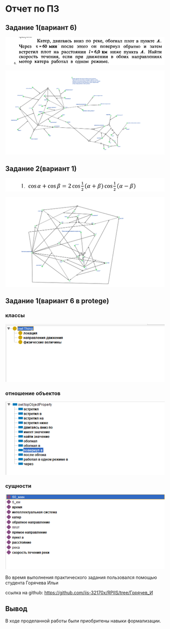 # Отчет по ПЗ

## Задание 1(вариант 6)

![alt text](photo/zadacha.png)

![alt text](photo/kbe1.png)

## Задание 2(вариант 1)

![alt text](photo/task.png)

![alt text](photo/kbe2.png)

## Задание 1(вариант 6 в protege)
### классы
![alt text](photo/1.png)
### отношение объектов
![alt text](photo/2.png)
### сущности
![alt text](photo/3.png)


Во время выполнения практического задания пользовался помощью студента Горячева Ильи

ссылка на github: https://github.com/iis-32170x/RPIIS/tree/Горячев_И
## Вывод

В ходе проделанной работы были приобритены навыки формализации.
